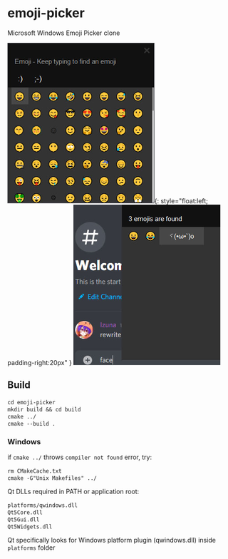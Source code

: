 # emoji-picker
Microsoft Windows Emoji Picker clone  

![pajaDank.jpg](.github/pajaDank.jpg){: style="float:left; padding-right:20px" } ![WAYTOODANK.jpg](.github/WAYTOODANK.jpg)

## Build

    cd emoji-picker
    mkdir build && cd build
    cmake ../
    cmake --build .

### Windows

if `cmake ../` throws `compiler not found` error, try:  

    rm CMakeCache.txt
    cmake -G"Unix Makefiles" ../

Qt DLLs required in PATH or application root:  

    platforms/qwindows.dll
    Qt5Core.dll
    Qt5Gui.dll
    Qt5Widgets.dll

Qt specifically looks for Windows platform plugin (qwindows.dll) inside `platforms` folder  
